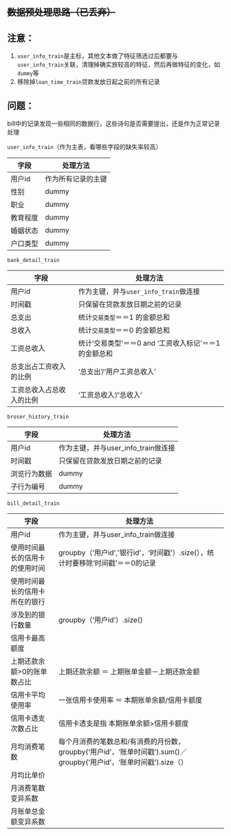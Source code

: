 ~~数据预处理思路（已丢弃）~~
---

## 注意：

1. `user_info_train`是主标，其他文本做了特征筛选过后都要与`user_info_train`关联，清理掉确实旅较高的特征，然后再做特征的变化，如 `dummy`等
2. 移除掉`loan_time_train`贷款发放日起之前的所有记录

## 问题：

bill中的记录发现一些相同的数据行，这些诗句是否需要提出，还是作为正常记录处理

`user_info_train`（作为主表，看哪些字段的缺失率较高）

字段 |	处理方法
---|---
用户id |	作为所有记录的主键
性别 |	dummy
职业 |	dummy
教育程度 |	dummy
婚姻状态 |	dummy
户口类型 |	dummy


`bank_detail_train`

字段|	处理方法
---|---
用户id|	作为主键，并与`user_info_train`做连接
时间戳|	只保留在贷款发放日期之前的记录
总支出 | 	统计`交易类型`＝＝1 的金额总和
总收入 |	统计`交易类型`＝＝0 的金额总和
工资总收入 |	统计‘交易类型’＝＝0 and ‘工资收入标记’＝＝1 的金额总和
总支出占工资收入的比例 | 	‘总支出’/‘用户工资总收入’
工资总收入占总收入的比例 | 	‘工资总收入’/‘总收入’


`broser_history_train`

字段|	处理方法
---|---
用户id|	作为主键，并与user_info_train做连接
时间戳|	只保留在贷款发放日期之前的记录
浏览行为数据|	dummy
子行为编号|	dummy


`bill_detail_train`

字段|	处理方法
---|---
用户id |	作为主键，并与user_info_train做连接
使用时间最长的信用卡的使用时间|	groupby（‘用户id’,'银行id'，‘时间戳’）.size(），统计时要移除‘时间戳’＝＝0的记录
使用时间最长的信用卡所在的银行|
涉及到的银行数量|	groupby（‘用户id’）.size()
信用卡最高额度	|
上期还款余额>0的账单数占比|	上期还款余额 ＝ 上期账单金额－上期还款金额
信用卡平均使用率|	一张信用卡使用率 ＝ 本期账单余额/信用卡额度
信用卡透支次数占比	|信用卡透支是指  本期账单余额>信用卡额度
月均消费笔数|	每个月消费的笔数总和/有消费的月份数，groupby(‘用户id’，‘账单时间戳’).sum()／groupby(‘用户id’，‘账单时间戳’).size（）
月均比单价	|
月消费笔数变异系数	|
月账单总金额变异系数 |
